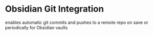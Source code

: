 # Obsidian Git Integration
enables automatic git commits and pushes to a remote repo on save or periodically for Obsidian vaults
